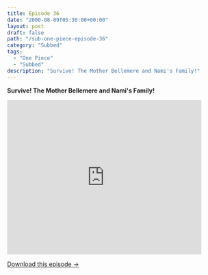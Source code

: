 ```yaml
---
title: Episode 36
date: "2000-08-09T05:30:00+00:00"
layout: post
draft: false
path: "/sub-one-piece-episode-36"
category: "Subbed"
tags:
  - "One Piece"
  - "Subbed"
description: "Survive! The Mother Bellemere and Nami's Family!"
---
```


**Survive! The Mother Bellemere and Nami's Family!**

<iframe width="640" height="360" src="https://www.fembed.com/v/4lv0nw3gx9q" frameborder="0" marginwidth=0 marginheight=0 scrolling=no allowfullscreen style="max-width:90%;"></iframe>

<a href="http://ouo.io/qs/eCodkFEQ?s=https://www.fembed.com/f/4lv0nw3gx9q" class="styled_a">Download this episode →</a>

